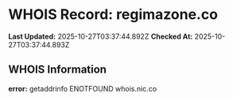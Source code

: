# WHOIS Record: regimazone.co

**Last Updated:** 2025-10-27T03:37:44.892Z
**Checked At:** 2025-10-27T03:37:44.893Z

## WHOIS Information

**error:** getaddrinfo ENOTFOUND whois.nic.co


